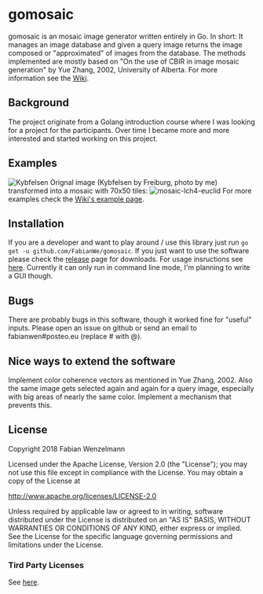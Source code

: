 # gomosaic
gomosaic is an mosaic image generator written entirely in Go. In short: It manages an image database and given a query image returns the image composed or "approximated" of images from the database. The methods implemented are mostly based on "On the use of CBIR in image mosaic generation" by Yue Zhang, 2002, University of Alberta.
For more information see the [Wiki](https://github.com/FabianWe/gomosaic/wiki).

## Background
The project originate from a Golang introduction course where I was looking for a project for the participants. Over time I became more and more interested and started working on this project.
## Examples
![Kybfelsen](https://user-images.githubusercontent.com/11533003/46589109-643e8180-caa6-11e8-8997-01b3655487c3.jpg)
Orignal image (Kybfelsen by Freiburg, photo by me) transformed into a mosaic with 70x50 tiles:
![mosaic-lch4-euclid](https://user-images.githubusercontent.com/11533003/46589149-cd25f980-caa6-11e8-9b58-7233ad2b12d4.jpg)
For more examples check the [Wiki's example page](https://github.com/FabianWe/gomosaic/wiki/Examples).

## Installation
If you are a developer and want to play around / use this library just run `go get -u github.com/FabianWe/gomosaic`.
If you just want to use the software please check the [release](https://github.com/FabianWe/gomosaic/releases) page for downloads.
For usage insructions see [here](https://github.com/FabianWe/gomosaic/wiki/Usage). Currently it can only run in command line mode, I'm planning to write a GUI though.

## Bugs
There are probably bugs in this software, though it worked fine for "useful"
inputs. Please open an issue on github or send an email to fabianwen#posteo.eu
(replace # with @).
## Nice ways to extend the software
Implement color coherence vectors as mentioned in Yue Zhang, 2002. Also the same image gets selected again and again for a query image, especially with big areas of nearly the same color. Implement a mechanism that prevents this.

## License
Copyright 2018 Fabian Wenzelmann

Licensed under the Apache License, Version 2.0 (the "License");
you may not use this file except in compliance with the License.
You may obtain a copy of the License at

http://www.apache.org/licenses/LICENSE-2.0

Unless required by applicable law or agreed to in writing, software
distributed under the License is distributed on an "AS IS" BASIS,
WITHOUT WARRANTIES OR CONDITIONS OF ANY KIND, either express or implied.
See the License for the specific language governing permissions and
limitations under the License.
### Tird Party Licenses
See [here](https://github.com/FabianWe/gomosaic/wiki/License).
